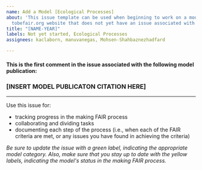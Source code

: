 ```yaml
---
name: Add a Model [Ecological Processes]
about: 'This issue template can be used when beginning to work on a model from the
  tobefair.org website that does not yet have an issue associated with it. '
title: "[NAME-YEAR]"
labels: Not yet started, Ecological Processes
assignees: kaclaborn, manuvanegas, Mohsen-Shahbaznezhadfard

---
```


#### This is the first comment in the issue associated with the following model publication:

### __[INSERT MODEL PUBLICATON CITATION HERE]__

<hr>

Use this issue for: 
* tracking progress in the making FAIR process
* collaborating and dividing tasks
* documenting each step of the process (i.e., when each of the FAIR criteria are met, or any issues you have found in achieving the criteria)

_Be sure to update the issue with a green label, indicating the appropriate model category. Also, make sure that you stay up to date with the yellow labels, indicating the model's status in the making FAIR process._

